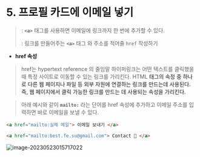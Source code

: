 # 5. 프로필 카드에 이메일 넣기

> : **`<a>`** 태그를 사용하면 이메일에 링크까지 한 번에 추가할 수 있다.
>
> : 링크를 만들어주는  **`<a>`** 태그 와 주소를 적어줄 `href` 작성하기



- **href 속성**

> href는 hypertext reference 의 줄임말 하이퍼링크는 어떤 텍스트를 클릭했을 때 특정 사이트로 이동할 수 있는 링크를 가리킨다. HTML <a> 태그의 속정 중 하나로 다른 웹 페이지나 파일 등 외부 자원에 연결하는 링크를 만드는데 사용된다. 즉, 웹 페이지에서 클릭 가능한 링크를 만드는 데 사용되는 속성을 가리킨다.

> 아래 예시와 같이 **`mailto:`** 라는 단어를 href 속성에 추가하고 이메일 주소를 입력하면 바로 이메일을 보낼 수 있다.



```html
<a href="mailto:실제 메일"> 이메일 보내기 </a>
```

```html
<a href="mailto:best.fe.su@gmail.com"> Contact 📨 </a>
```

![image-20230523015717022](C:\Users\areur\AppData\Roaming\Typora\typora-user-images\image-20230523015717022.png)